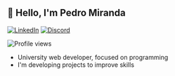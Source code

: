 ## 👋 Hello, I'm Pedro Miranda


[![LinkedIn](https://img.shields.io/badge/LinkedIn-0077B5?style=for-the-badge&logo=linkedin&logoColor=white)](https://www.linkedin.com/in/pedroesm/)
[![Discord](https://img.shields.io/badge/Discord-7289DA?style=for-the-badge&logo=discord&logoColor=white)](https://discord.com/channels/Pedro%20Emanuel#7059)


<p align="left"> <img src="https://komarev.com/ghpvc/?username=pLogicador&color=yellow" alt="Profile views" /> </p> 

<!---
## Technologies I use in my daily life

<div style= "display: inline_block"><br/>
  <img align= "center" alt= "C" src= "https://img.shields.io/badge/C-00599C?style=for-the-badge&logo=c&logoColor=white">
  <img align= "center" alt= "C++" src= "https://img.shields.io/badge/C%2B%2B-00599C?style=for-the-badge&logo=c%2B%2B&logoColor=white">
  <img align= "center" alt= "Python" src= "https://img.shields.io/badge/Python-14354C?style=for-the-badge&logo=python&logoColor=white">
  <img align= "center" alt= "HTML" src= "https://img.shields.io/badge/HTML-239120?style=for-the-badge&logo=html5&logoColor=white">


</div></br>

### My Frameworks
![Qt](https://img.shields.io/badge/Qt-%23217346.svg?style=for-the-badge&logo=Qt&logoColor=white)

<br></br>
!--->

- University web developer, focused on programming
- I'm developing projects to improve skills
<div>
</div></br>



<!--
**pLogicador/pLogicador** is a ✨ _special_ ✨ repository because its `README.md` (this file) appears on your GitHub profile.

Here are some ideas to get you started:

